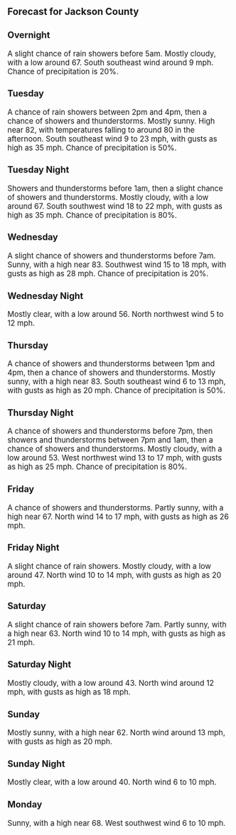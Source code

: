 <div>
   <h2>Forecast for Jackson County</h2>
   <p>
      <div style="font-size:120%">
         <h3>Overnight</h3>A slight chance of rain showers before 5am. Mostly cloudy, with a low around 67. South southeast wind around 9 mph. Chance
         of precipitation is 20%.<br></div>
   </p>
   <p>
      <div style="font-size:120%">
         <h3>Tuesday</h3>A chance of rain showers between 2pm and 4pm, then a chance of showers and thunderstorms. Mostly sunny. High near 82, with
         temperatures falling to around 80 in the afternoon. South southeast wind 9 to 23 mph, with gusts as high as 35 mph. Chance
         of precipitation is 50%.<br></div>
   </p>
   <p>
      <div style="font-size:120%">
         <h3>Tuesday Night</h3>Showers and thunderstorms before 1am, then a slight chance of showers and thunderstorms. Mostly cloudy, with a low around
         67. South southwest wind 18 to 22 mph, with gusts as high as 35 mph. Chance of precipitation is 80%.<br></div>
   </p>
   <p>
      <div style="font-size:120%">
         <h3>Wednesday</h3>A slight chance of showers and thunderstorms before 7am. Sunny, with a high near 83. Southwest wind 15 to 18 mph, with gusts
         as high as 28 mph. Chance of precipitation is 20%.<br></div>
   </p>
   <p>
      <div style="font-size:120%">
         <h3>Wednesday Night</h3>Mostly clear, with a low around 56. North northwest wind 5 to 12 mph.<br></div>
   </p>
   <p>
      <div style="font-size:120%">
         <h3>Thursday</h3>A chance of showers and thunderstorms between 1pm and 4pm, then a chance of showers and thunderstorms. Mostly sunny, with
         a high near 83. South southeast wind 6 to 13 mph, with gusts as high as 20 mph. Chance of precipitation is 50%.<br></div>
   </p>
   <p>
      <div style="font-size:120%">
         <h3>Thursday Night</h3>A chance of showers and thunderstorms before 7pm, then showers and thunderstorms between 7pm and 1am, then a chance of showers
         and thunderstorms. Mostly cloudy, with a low around 53. West northwest wind 13 to 17 mph, with gusts as high as 25 mph. Chance
         of precipitation is 80%.<br></div>
   </p>
   <p>
      <div style="font-size:120%">
         <h3>Friday</h3>A chance of showers and thunderstorms. Partly sunny, with a high near 67. North wind 14 to 17 mph, with gusts as high as 26
         mph.<br></div>
   </p>
   <p>
      <div style="font-size:120%">
         <h3>Friday Night</h3>A slight chance of rain showers. Mostly cloudy, with a low around 47. North wind 10 to 14 mph, with gusts as high as 20 mph.<br></div>
   </p>
   <p>
      <div style="font-size:120%">
         <h3>Saturday</h3>A slight chance of rain showers before 7am. Partly sunny, with a high near 63. North wind 10 to 14 mph, with gusts as high
         as 21 mph.<br></div>
   </p>
   <p>
      <div style="font-size:120%">
         <h3>Saturday Night</h3>Mostly cloudy, with a low around 43. North wind around 12 mph, with gusts as high as 18 mph.<br></div>
   </p>
   <p>
      <div style="font-size:120%">
         <h3>Sunday</h3>Mostly sunny, with a high near 62. North wind around 13 mph, with gusts as high as 20 mph.<br></div>
   </p>
   <p>
      <div style="font-size:120%">
         <h3>Sunday Night</h3>Mostly clear, with a low around 40. North wind 6 to 10 mph.<br></div>
   </p>
   <p>
      <div style="font-size:120%">
         <h3>Monday</h3>Sunny, with a high near 68. West southwest wind 6 to 10 mph.<br></div>
   </p>
</div>